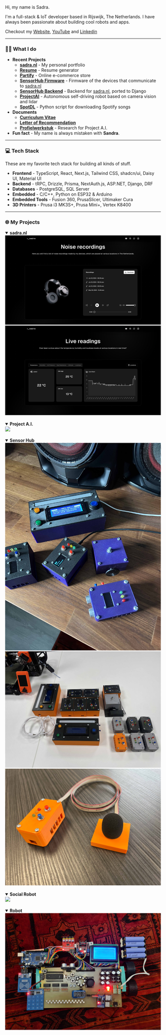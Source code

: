 Hi, my name is Sadra.

I'm a full-stack & IoT developer based in Rijswijk, The Netherlands. I have always been passionate about building cool robots and apps.

Checkout my [Website](https://sadra.nl), [YouTube](https://youtube.com/@SadraShameli) and [Linkedin](https://linkedin.com/in/sadrashameli)

---

### 👨‍💻 What I do

- **Recent Projects**
  - [**sadra.nl**](https://sadra.nl) - My personal portfolio
  - [**Resume**](https://github.com/SadraShameli/Resume) - Resume generator
  - [**Partify**](https://github.com/SadraShameli/Partify) - Online e-commerce store
  - [**SensorHub Firmware**](https://github.com/SadraShameli/SensorHub-Firmware) - Firmware of the devices that communicate to [sadra.nl](https://sadra.nl)
  - [**SensorHub Backend**](https://github.com/SadraShameli/SensorHub-Backend) - Backend for [sadra.nl](https://sadra.nl), ported to Django
  - [**ProjectAI**](https://github.com/SadraShameli/ProjectAI) - Autonomous self-driving robot based on camera vision and lidar
  - [**SpotDL**](https://github.com/SadraShameli/spotdl) - Python script for downloading Spotify songs
- **Documents**
  - [**Curriculum Vitae**](Documents/CV.pdf "Curriculum Vitae")
  - [**Letter of Recommendation**](Documents/Letter%20of%20Recommendation.pdf "Letter of Recommendation")
  - [**Profielwerkstuk**](Documents/PWS%20-%20Artificial%20Intelligence.pdf "PWS - Artificial Intelligence") - Research for Project A.I.
- **Fun fact** - My name is always mistaken with **Sandra**.

---

### 💻 Tech Stack

These are my favorite tech stack for building all kinds of stuff.

- **Frontend** - TypeScript, React, Next.js, Tailwind CSS, shadcn/ui, Daisy UI, Material UI
- **Backend** - tRPC, Drizzle, Prisma, NextAuth.js, ASP.NET, Django, DRF
- **Databases** - PostgreSQL, SQL Server
- **Embedded** - C/C++, Python on ESP32 & Arduino
- **Embedded Tools** - Fusion 360, PrusaSlicer, Ultimaker Cura
- **3D Printers** - Prusa i3 MK3S+, Prusa Mini+, Vertex K8400

---

### 🌐 My Projects

<details open>
  <summary><b>sadra.nl</b></summary>
  <img src="Images/SadraNL1.jpg" />
  <img src="Images/SadraNL2.jpg" />
</details>

<br>

<details open>
  <summary><b>Project A.I.</b></summary>
  <img src="Images/ProjectAI.jpg" />
</details>

<br>

<details open>
  <summary><b>Sensor Hub</b></summary>
  <img src="Images/SensorHub1.jpg" />
  <img src="Images/SensorHub2.jpg" />
  <img src="Images/SensorHub3.jpg" />
</details>

<br>

<details open>
  <summary><b>Social Robot</b></summary>
  <img src="Images/SocialRobot.jpg.jpg" />
</details>

<br>

<details open>
  <summary><b>Robot</b></summary>
  <img src="Images/Robot.jpg" />
</details>
